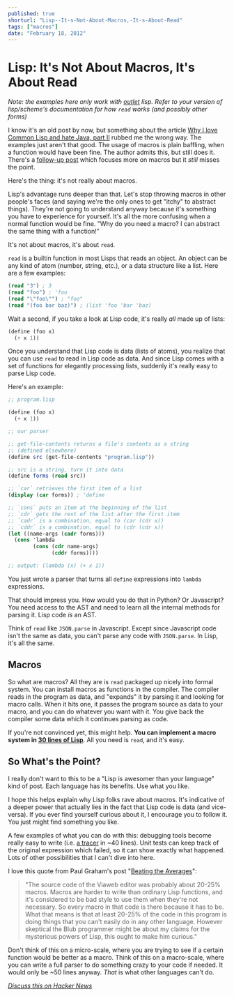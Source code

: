 ```yaml
---
published: true
shorturl: "Lisp--It-s-Not-About-Macros,-It-s-About-Read"
tags: ["macros"]
date: "February 18, 2012"
---
```


# Lisp: It's Not About Macros, It's About Read

_Note: the examples here only work with [outlet](https://github.com/jlongster/outlet) lisp. Refer to your version of lisp/scheme's documentation for how `read` works (and possibly other forms)_

I know it's an old post by now, but something about the article [Why I love Common Lisp and hate Java, part II](http://kuomarc.wordpress.com/2012/02/02/why-i-love-common-lisp-and-hate-java-part-ii-code-examples/) rubbed me the wrong way. The examples just aren't that good. The usage of macros is plain baffling, when a function would have been fine. The author admits this, but still does it. There's a [follow-up post](https://kuomarc.wordpress.com/2012/02/13/why-i-love-common-lisp-and-hate-java-part-iii-macros/) which focuses more on macros but it _still_ misses the point.

Here's the thing: it's not really about macros.

Lisp's advantage runs deeper than that. Let's stop throwing macros in other people's faces (and saying we're the only ones to get "itchy" to abstract things). They're not going to understand anyway because it's something you have to experience for yourself. It's all the more confusing when a normal function would be fine. "Why do you need a macro? I can abstract the same thing with a function!"

It's not about macros, it's about `read`.

`read` is a builtin function in most Lisps that reads an object. An object can be any kind of atom (number, string, etc.), or a data structure like a list. Here are a few examples:

```scheme
(read "3") ; 3
(read "foo") ; 'foo
(read "\"foo\"") ; "foo"
(read "(foo bar baz)") ; (list 'foo 'bar 'baz)
```

Wait a second, if you take a look at Lisp code, it's really _all_ made up of lists:

```scheme
(define (foo x)
  (+ x 1))
```

Once you understand that Lisp code is data (lists of atoms), you realize that you can use `read` to read in Lisp code as data. And since Lisp comes with a set of functions for elegantly processing lists, suddenly it's really easy to parse Lisp code.

Here's an example:

```scheme
;; program.lisp

(define (foo x)
  (+ x 1))

;; our parser

;; get-file-contents returns a file's contents as a string
;; (defined elsewhere)
(define src (get-file-contents "program.lisp"))

;; src is a string, turn it into data
(define forms (read src))

;; `car` retrieves the first item of a list
(display (car forms)) ; 'define

;; `cons` puts an item at the beginning of the list
;; `cdr` gets the rest of the list after the first item
;; `cadr` is a combination, equal to (car (cdr x))
;; `cddr` is a combination, equal to (cdr (cdr x))
(let ((name-args (cadr forms)))
  (cons 'lambda
        (cons (cdr name-args)
              (cddr forms))))

;; output: (lambda (x) (+ x 1))
```

You just wrote a parser that turns all `define` expressions into `lambda` expressions.

That should impress you. How would you do that in Python? Or Javascript? You need access to the AST and need to learn all the internal methods for parsing it. Lisp code _is_ an AST.

Think of `read` like `JSON.parse` in Javascript. Except since Javascript code isn't the same as data, you can't parse any code with `JSON.parse`. In Lisp, it's all the same.

## Macros

So what are macros? All they are is `read` packaged up nicely into formal system. You can install macros as functions in the compiler. The compiler reads in the program as data, and "expands" it by parsing it and looking for macro calls. When it hits one, it passes the program source as data to your macro, and you can do whatever you want with it. You give back the compiler some data which it continues parsing as code.

If you're not convinced yet, this might help. **You can implement a macro system in [30 lines of Lisp](https://gist.github.com/1712455)**. All you need is `read`, and it's easy.

## So What's the Point?

I really don't want to this to be a "Lisp is awesomer than your language" kind of post. Each language has its benefits. Use what you like.

I hope this helps explain why Lisp folks rave about macros. It's indicative of a deeper power that actually lies in the fact that Lisp code is data (and vice-versa). If you ever find yourself curious about it, I encourage you to follow it. You just might find something you like.

A few examples of what you can do with this: debugging tools become really easy to write (i.e. [a tracer](https://gist.github.com/1840230) in ~40 lines). Unit tests can keep track of the original expression which failed, so it can show exactly what happened. Lots of other possibilities that I can't dive into here.

I love this quote from Paul Graham's post "[Beating the Averages](http://www.paulgraham.com/avg.html)":

> "The source code of the Viaweb editor was probably about 20-25% macros. Macros are harder to write than ordinary Lisp functions, and it's considered to be bad style to use them when they're not necessary. So every macro in that code is there because it has to be. What that means is that at least 20-25% of the code in this program is doing things that you can't easily do in any other language. However skeptical the Blub programmer might be about my claims for the mysterious powers of Lisp, this ought to make him curious."

Don't think of this on a micro-scale, where you are trying to see if a certain function would be better as a macro. Think of this on a macro-scale, where you can write a full parser to do something crazy to your code if needed. It would only be ~50 lines anyway. _That_ is what other languages can't do.

_[Discuss this on Hacker News](http://news.ycombinator.com/item?id=3607248)_